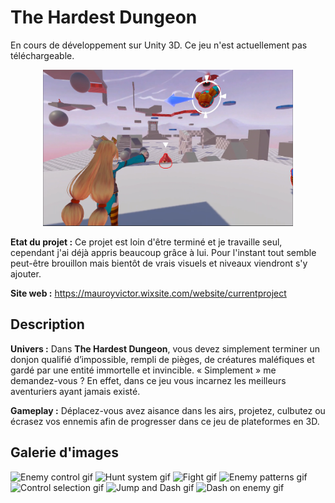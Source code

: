# The Hardest Dungeon
En cours de développement sur Unity 3D. Ce jeu n'est actuellement pas téléchargeable.

<p align="center">
    <img src="git_resources/MainCharProjectionMode2.png" width="400" height="250" alt="Game presentation image" />
</p>

**Etat du projet :** Ce projet est loin d'être terminé et je travaille seul, cependant j'ai déjà appris beaucoup grâce à lui. Pour l'instant tout semble peut-être brouillon mais bientôt de vrais visuels et niveaux viendront s'y ajouter.

**Site web :** https://mauroyvictor.wixsite.com/website/currentproject

## **Description** 

**Univers :** Dans **The Hardest Dungeon**, vous devez simplement terminer un donjon qualifié d’impossible, rempli de pièges, de créatures maléfiques et gardé par une entité immortelle et invincible. « Simplement » me demandez-vous ? En effet, dans ce jeu vous incarnez les meilleurs aventuriers ayant jamais existé.

**Gameplay :** Déplacez-vous avez aisance dans les airs, projetez, culbutez ou écrasez vos ennemis afin de progresser dans ce jeu de plateformes en 3D.

## **Galerie d'images**

<img src="git_resources/HardestDungeon_Projection.gif" width="320" height="200" alt="Enemy control gif" />
<img src="git_resources/hardestDungeon_huntsystem.gif" width="320" height="200" alt="Hunt system gif" />
<img src="git_resources/hardestDungeon_jumpOnEnemies.gif" width="320" height="200" alt="Fight gif" />
<img src="git_resources/HardestDungeon_AvoidEnemies.gif" width="320" height="200" alt="Enemy patterns gif" />
<img src="git_resources/HardestDungeon_control.gif" width="320" height="200" alt="Control selection gif" />
<img src="git_resources/HardestDungeon_Dash.gif" width="320" height="200" alt="Jump and Dash gif" />
<img src="git_resources/HardestDungeon_DashOnEnemy.gif" width="320" height="200" alt="Dash on enemy gif" />